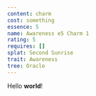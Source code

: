 ```yaml
---
content: charm
cost: something
essence: 5
name: Awareness e5 Charm 1
rating: 5
requires: []
splat: Second Sunrise
trait: Awareness
tree: Oracle
---
```


Hello **world**!

